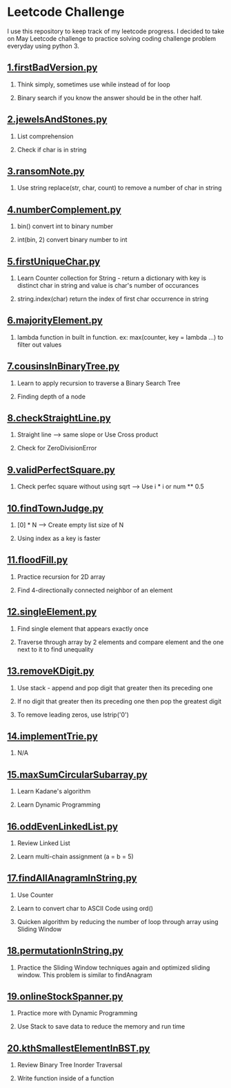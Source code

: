 # Leetcode Challenge

I use this repository to keep track of my leetcode progress. I decided to take on May Leetcode challenge to practice solving coding challenge problem everyday using python 3.

## [1.firstBadVersion.py](https://github.com/trinityng/leetcode-challenge/blob/master/may_challenge/_01.firstBadVersion.py)

1. Think simply, sometimes use while instead of for loop

2. Binary search if you know the answer should be in the other half.

## [2.jewelsAndStones.py](https://github.com/trinityng/leetcode-challenge/blob/master/may_challenge/_02.jewelsAndStones.py)

1. List comprehension

2. Check if char is in string

## [3.ransomNote.py](https://github.com/trinityng/leetcode-challenge/blob/master/may_challenge/_03.ransomNote.py)

1. Use string replace(str, char, count) to remove a number of char in string

## [4.numberComplement.py](https://github.com/trinityng/leetcode-challenge/blob/master/may_challenge/_04.numberComplement.py)

1. bin() convert int to binary number

2. int(bin, 2) convert binary number to int

## [5.firstUniqueChar.py](https://github.com/trinityng/leetcode-challenge/blob/master/may_challenge/_05.firstUniqueChar.py)

1. Learn Counter collection for String - return a dictionary with key is distinct char in string and value is char's number of occurances

2. string.index(char) return the index of first char occurrence in string

## [6.majorityElement.py](https://github.com/trinityng/leetcode-challenge/blob/master/may_challenge/_06.majorityElement.py)

1. lambda function in built in function. ex: max(counter, key = lambda ...) to filter out values

## [7.cousinsInBinaryTree.py](https://github.com/trinityng/leetcode-challenge/blob/master/may_challenge/_07.cousinsInBinaryTree.py)

1. Learn to apply recursion to traverse a Binary Search Tree

2. Finding depth of a node

## [8.checkStraightLine.py](https://github.com/trinityng/leetcode-challenge/blob/master/may_challenge/_08.checkStraightLine.py)

1. Straight line --> same slope or Use Cross product

2. Check for ZeroDivisionError

## [9.validPerfectSquare.py](https://github.com/trinityng/leetcode-challenge/blob/master/may_challenge/_09.validPerfectSquare.py)

1. Check perfec square without using sqrt --> Use i \* i or num \*\* 0.5

## [10.findTownJudge.py](https://github.com/trinityng/leetcode-challenge/blob/master/may_challenge/_10.findTownJudge.py)

1. [0] \* N --> Create empty list size of N

2. Using index as a key is faster

## [11.floodFill.py](https://github.com/trinityng/leetcode-challenge/blob/master/may_challenge/_11.floodFill.py)

1. Practice recursion for 2D array

2. Find 4-directionally connected neighbor of an element

## [12.singleElement.py](https://github.com/trinityng/leetcode-challenge/blob/master/may_challenge/_12.singleElement.py)

1. Find single element that appears exactly once

2. Traverse through array by 2 elements and compare element and the one next to it to find unequality

## [13.removeKDigit.py](https://github.com/trinityng/leetcode-challenge/blob/master/may_challenge/_13.removeKDigit.py)

1. Use stack - append and pop digit that greater then its preceding one

2. If no digit that greater then its preceding one then pop the greatest digit

3. To remove leading zeros, use lstrip('0')

## [14.implementTrie.py](https://github.com/trinityng/leetcode-challenge/blob/master/may_challenge/_14.implementTrie.py)

1. N/A

## [15.maxSumCircularSubarray.py](https://github.com/trinityng/leetcode-challenge/blob/master/may_challenge/_15.maxSumCircularSubarray.py)

1. Learn Kadane's algorithm

2. Learn Dynamic Programming

## [16.oddEvenLinkedList.py](https://github.com/trinityng/leetcode-challenge/blob/master/may_challenge/_16.oddEvenLinkedList.py)

1. Review Linked List

2. Learn multi-chain assignment (a = b = 5)

## [17.findAllAnagramInString.py](https://github.com/trinityng/leetcode-challenge/blob/master/may_challenge/_17.findAllAnagramInString.py)

1. Use Counter

2. Learn to convert char to ASCII Code using ord()

3. Quicken algorithm by reducing the number of loop through array using Sliding Window

## [18.permutationInString.py](https://github.com/trinityng/leetcode-challenge/blob/master/may_challenge/_18.permutationInString.py)

1. Practice the Sliding Window techniques again and optimized sliding window. This problem is similar to findAnagram

## [19.onlineStockSpanner.py](https://github.com/trinityng/leetcode-challenge/blob/master/may_challenge/_19.onlineStockSpan.py)

1. Practice more with Dynamic Programming

2. Use Stack to save data to reduce the memory and run time

## [20.kthSmallestElementInBST.py](https://github.com/trinityng/leetcode-challenge/blob/master/may_challenge/_20.kthSmallestElementInBST.py)

1. Review Binary Tree Inorder Traversal

2. Write function inside of a function
